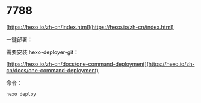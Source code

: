 # 7788

[https://hexo.io/zh-cn/index.html](https://hexo.io/zh-cn/index.html)

一键部署：

需要安装 hexo-deployer-git：

[https://hexo.io/zh-cn/docs/one-command-deployment](https://hexo.io/zh-cn/docs/one-command-deployment)

命令：

    hexo deploy